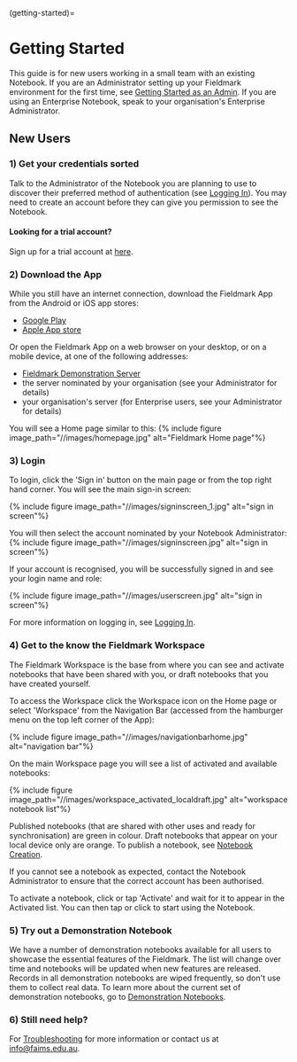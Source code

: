 (getting-started)=
# Getting Started

This guide is for new users working in a small team with an existing Notebook. If you are an Administrator setting up your Fieldmark environment for the first time, see [Getting Started as an Admin](getting-started-for-admins).  If you are using an Enterprise Notebook, speak to your organisation's Enterprise Administrator.

## New Users

### 1) Get your credentials sorted

Talk to the Administrator of the Notebook you are planning to use to discover their preferred method of authentication (see [Logging In](logging-in)). You may need to create an account before they can give you permission to see the Notebook.

#### Looking for a trial account?

Sign up for a trial account at [here](https://forms.gle/ruaPVhDmEoyizHfr7).

### 2) Download the App

While you still have an internet connection, download the Fieldmark App from the Android or iOS app stores:
- [Google Play](https://play.google.com/store/apps/details?id=au.edu.faims.fieldmark&hl=en&gl=US)
- [Apple App store](https://apps.apple.com/au/app/fieldmark/id1592632372)

Or open the Fieldmark App on a web browser on your desktop, or on a mobile device, at one of the following addresses:
- [Fieldmark Demonstration Server](https://demo.3.faims.edu.au/)
- the server nominated by your organisation (see your Administrator for details)
- your organisation's server (for Enterprise users, see your Administrator for details)

You will see a Home page similar to this:
{% include figure image_path="//images/homepage.jpg" alt="Fieldmark Home page"%}

### 3) Login

To login, click the 'Sign in' button on the main page or from the top right hand corner. You will see the main sign-in screen:

{% include figure image_path="//images/signinscreen_1.jpg" alt="sign in screen"%}

You will then select the account nominated by your Notebook Administrator:
{% include figure image_path="//images/signinscreen.jpg" alt="sign in screen"%}

If your account is recognised, you will be successfully signed in and see your login name and role:

  {% include figure image_path="//images/userscreen.jpg" alt="sign in screen"%}

For more information on logging in, see [Logging In](logging-in).   

### 4) Get to the know the Fieldmark Workspace

The Fieldmark Workspace is the base from where you can see and activate notebooks that have been shared with you, or draft notebooks that you have created yourself.

To access the Workspace click the Workspace icon on the Home page or select 'Workspace' from the Navigation Bar (accessed from the hamburger menu on the top left corner of the App):

{% include figure image_path="//images/navigationbarhome.jpg" alt="navigation bar"%}

On the main Workspace page you will see a list of activated and available notebooks:  

{% include figure image_path="//images/workspace_activated_localdraft.jpg" alt="workspace notebook list"%}

Published notebooks (that are shared with other uses and ready for synchronisation) are green in colour. Draft notebooks that appear on your local device only are orange. To publish a notebook, see [Notebook Creation](notebook-creation).

If you cannot see a notebook as expected, contact the Notebook Administrator to ensure that the correct account has been authorised.    

To activate a notebook, click or tap 'Activate' and wait for it to appear in the Activated list. You can then tap or click to start using the Notebook.

### 5) Try out a Demonstration Notebook

We have a number of demonstration notebooks available for all users to showcase the essential features of the Fieldmark. The list will change over time and notebooks will be updated when new features are released. Records in all demonstration notebooks are wiped frequently, so don't use them to collect real data. To learn more about the current set of demonstration notebooks, go to [Demonstration Notebooks](demo-notebooks).

### 6) Still need help?

For [Troubleshooting](troubleshooting) for more information or contact us at info@faims.edu.au.
